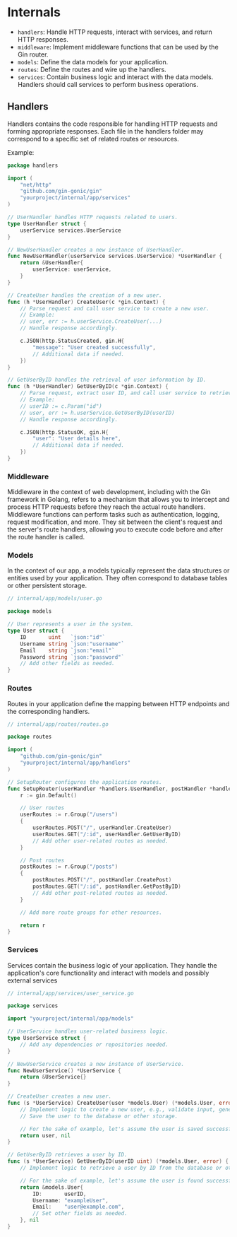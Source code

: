 # Internals

- `handlers`: Handle HTTP requests, interact with services, and return HTTP responses.
- `middleware`: Implement middleware functions that can be used by the Gin router.
- `models`: Define the data models for your application.
- `routes`: Define the routes and wire up the handlers.
- `services`: Contain business logic and interact with the data models. Handlers should call services to perform business operations.

## Handlers

Handlers contains the code responsible for handling HTTP requests and forming appropriate responses. 
Each file in the handlers folder may correspond to a specific set of related routes or resources.

Example:
```go
package handlers

import (
	"net/http"
	"github.com/gin-gonic/gin"
	"yourproject/internal/app/services"
)

// UserHandler handles HTTP requests related to users.
type UserHandler struct {
	userService services.UserService
}

// NewUserHandler creates a new instance of UserHandler.
func NewUserHandler(userService services.UserService) *UserHandler {
	return &UserHandler{
		userService: userService,
	}
}

// CreateUser handles the creation of a new user.
func (h *UserHandler) CreateUser(c *gin.Context) {
	// Parse request and call user service to create a new user.
	// Example:
	// user, err := h.userService.CreateUser(...)
	// Handle response accordingly.

	c.JSON(http.StatusCreated, gin.H{
		"message": "User created successfully",
		// Additional data if needed.
	})
}

// GetUserByID handles the retrieval of user information by ID.
func (h *UserHandler) GetUserByID(c *gin.Context) {
	// Parse request, extract user ID, and call user service to retrieve user details.
	// Example:
	// userID := c.Param("id")
	// user, err := h.userService.GetUserByID(userID)
	// Handle response accordingly.

	c.JSON(http.StatusOK, gin.H{
		"user": "User details here",
		// Additional data if needed.
	})
}
```

### Middleware

Middleware in the context of web development, including with the Gin framework in Golang, refers to a mechanism that allows you
to intercept and process HTTP requests before they reach the actual route handlers.
Middleware functions can perform tasks such as authentication, logging, request modification, and more. 
They sit between the client's request and the server's route handlers, allowing you to execute code before and after the route handler is called.

### Models

In the context of our app, a models typically represent the data structures or entities used by your application. 
They often correspond to database tables or other persistent storage. 

```go
// internal/app/models/user.go

package models

// User represents a user in the system.
type User struct {
	ID       uint   `json:"id"`
	Username string `json:"username"`
	Email    string `json:"email"`
	Password string `json:"password"`
	// Add other fields as needed.
}
```

### Routes


Routes in your application define the mapping between HTTP endpoints and the corresponding handlers.

```go
// internal/app/routes/routes.go

package routes

import (
	"github.com/gin-gonic/gin"
	"yourproject/internal/app/handlers"
)

// SetupRouter configures the application routes.
func SetupRouter(userHandler *handlers.UserHandler, postHandler *handlers.PostHandler) *gin.Engine {
	r := gin.Default()

	// User routes
	userRoutes := r.Group("/users")
	{
		userRoutes.POST("/", userHandler.CreateUser)
		userRoutes.GET("/:id", userHandler.GetUserByID)
		// Add other user-related routes as needed.
	}

	// Post routes
	postRoutes := r.Group("/posts")
	{
		postRoutes.POST("/", postHandler.CreatePost)
		postRoutes.GET("/:id", postHandler.GetPostByID)
		// Add other post-related routes as needed.
	}

	// Add more route groups for other resources.

	return r
}
```

### Services

Services contain the business logic of your application.
They handle the application's core functionality and interact with models and possibly external services

```go
// internal/app/services/user_service.go

package services

import "yourproject/internal/app/models"

// UserService handles user-related business logic.
type UserService struct {
	// Add any dependencies or repositories needed.
}

// NewUserService creates a new instance of UserService.
func NewUserService() *UserService {
	return &UserService{}
}

// CreateUser creates a new user.
func (s *UserService) CreateUser(user *models.User) (*models.User, error) {
	// Implement logic to create a new user, e.g., validate input, generate a password hash, etc.
	// Save the user to the database or other storage.

	// For the sake of example, let's assume the user is saved successfully.
	return user, nil
}

// GetUserByID retrieves a user by ID.
func (s *UserService) GetUserByID(userID uint) (*models.User, error) {
	// Implement logic to retrieve a user by ID from the database or other storage.

	// For the sake of example, let's assume the user is found successfully.
	return &models.User{
		ID:       userID,
		Username: "exampleUser",
		Email:    "user@example.com",
		// Set other fields as needed.
	}, nil
}
```
